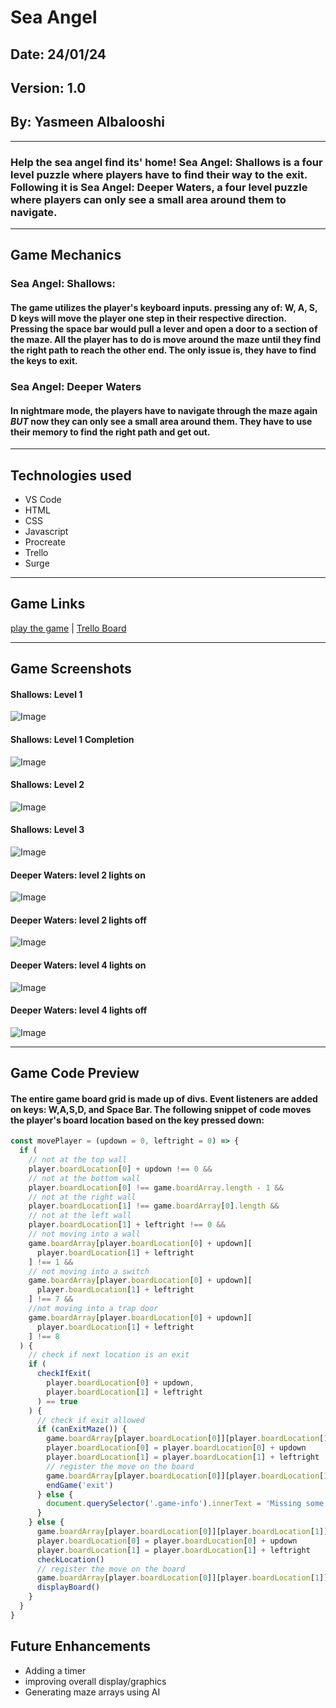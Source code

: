 # Sea Angel

## Date: 24/01/24

## Version: 1.0

## By: Yasmeen Albalooshi

---

### Help the sea angel find its' home! Sea Angel: Shallows is a four level puzzle where players have to find their way to the exit. Following it is Sea Angel: Deeper Waters, a four level puzzle where players can only see a small area around them to navigate.

---

## Game Mechanics

### Sea Angel: Shallows:

#### The game utilizes the player's keyboard inputs. pressing any of: W, A, S, D keys will move the player one step in their respective direction. Pressing the space bar would pull a lever and open a door to a section of the maze. All the player has to do is move around the maze until they find the right path to reach the other end. The only issue is, they have to find the keys to exit.

### Sea Angel: Deeper Waters

#### In nightmare mode, the players have to navigate through the maze again **_BUT_** now they can only see a small area around them. They have to use their memory to find the right path and get out.

---

## Technologies used

- VS Code
- HTML
- CSS
- Javascript
- Procreate
- Trello
- Surge

---

## Game Links

[play the game](sea-angel.surge.sh) |
[Trello Board](https://trello.com/b/r7tWV1KZ/maze-game)

---

## Game Screenshots

#### Shallows: Level 1

![Image](./level1ss.png)

#### Shallows: Level 1 Completion

![Image](./level1compss.png)

#### Shallows: Level 2

![Image](./level2ss.png)

#### Shallows: Level 3

![Image](./level3ss.png)

#### Deeper Waters: level 2 lights on

![Image](./level2deeponss.png)

#### Deeper Waters: level 2 lights off

![Image](./level2deepoffss.png)

#### Deeper Waters: level 4 lights on

![Image](./level4deeponss.png)

#### Deeper Waters: level 4 lights off

![Image](./level4deepoffss.png)

---

## Game Code Preview

#### The entire game board grid is made up of divs. Event listeners are added on keys: W,A,S,D, and Space Bar. The following snippet of code moves the player's board location based on the key pressed down:

```javascript
const movePlayer = (updown = 0, leftright = 0) => {
  if (
    // not at the top wall
    player.boardLocation[0] + updown !== 0 &&
    // not at the bottom wall
    player.boardLocation[0] !== game.boardArray.length - 1 &&
    // not at the right wall
    player.boardLocation[1] !== game.boardArray[0].length &&
    // not at the left wall
    player.boardLocation[1] + leftright !== 0 &&
    // not moving into a wall
    game.boardArray[player.boardLocation[0] + updown][
      player.boardLocation[1] + leftright
    ] !== 1 &&
    // not moving into a switch
    game.boardArray[player.boardLocation[0] + updown][
      player.boardLocation[1] + leftright
    ] !== 7 &&
    //not moving into a trap door
    game.boardArray[player.boardLocation[0] + updown][
      player.boardLocation[1] + leftright
    ] !== 8
  ) {
    // check if next location is an exit
    if (
      checkIfExit(
        player.boardLocation[0] + updown,
        player.boardLocation[1] + leftright
      ) == true
    ) {
      // check if exit allowed
      if (canExitMaze()) {
        game.boardArray[player.boardLocation[0]][player.boardLocation[1]] = 0
        player.boardLocation[0] = player.boardLocation[0] + updown
        player.boardLocation[1] = player.boardLocation[1] + leftright
        // register the move on the board
        game.boardArray[player.boardLocation[0]][player.boardLocation[1]] = 2
        endGame('exit')
      } else {
        document.querySelector('.game-info').innerText = 'Missing some keys!'
      }
    } else {
      game.boardArray[player.boardLocation[0]][player.boardLocation[1]] = 0
      player.boardLocation[0] = player.boardLocation[0] + updown
      player.boardLocation[1] = player.boardLocation[1] + leftright
      checkLocation()
      // register the move on the board
      game.boardArray[player.boardLocation[0]][player.boardLocation[1]] = 2
      displayBoard()
    }
  }
}
```

## Future Enhancements

- Adding a timer
- improving overall display/graphics
- Generating maze arrays using AI
